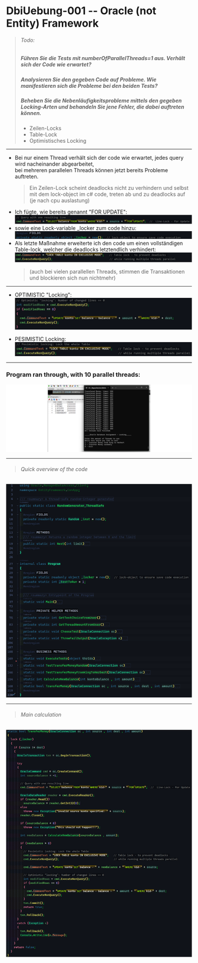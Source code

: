# DbiUebung-001 -- Oracle (not Entity) Framework

> ###### Todo:
> ##### Führen Sie die Tests mit numberOfParallelThreads=1 aus. Verhält sich der Code wie erwartet?  
> ##### Analysieren Sie den gegeben Code auf Probleme. Wie manifestieren sich die Probleme bei den beiden Tests?  
> ##### Beheben Sie die Nebenläufigkeitsprobleme mittels den gegeben Locking-Arten und behandeln Sie jene Fehler, die dabei auftreten können.  
> - Zeilen-Locks
> - Table-Lock
> - Optimistisches Locking

---    

- Bei nur einem Thread verhält sich der code wie erwartet, jedes query wird nacheinander abgearbeitet,  
  bei mehreren parallelen Threads können jetzt bereits Probleme auftreten.
  > Ein Zeilen-Lock scheint deadlocks nicht zu verhindern und selbst mit dem lock-object im c# code, treten ab und zu deadlocks auf (je nach cpu auslastung)
- Ich fügte, wie bereits genannt "FOR UPDATE":  
  ![lineLock](image-1.png)  
- sowie eine Lock-variable _locker zum code hinzu:  
  ![lockObject](image-2.png)
- Als letzte Maßnahme erweiterte ich den code um einen vollständigen Table-lock, welcher die deadlocks letztendlich verhindert:  
  ![tableLock](image.png)
    > (auch bei vielen parallellen Threads, stimmen die Transaktionen und blockieren sich nun nichtmehr)  

 ---  

- OPTIMISTIC "Locking":   
 ![optimisticLocking](image-4.png)  

- PESIMISTIC Locking:   
  ![pesimisticLocking](image-3.png)  

 --- 

### Program ran through, with 10 parallel threads:  
 ![ecexutionScreenshot](execution-2.png)

---  
> ###### Quick overview of the code
![c#CodeOverview](image-5.png)  

--- 
> ###### Main calculation  
![alt text](image-6.png)  
